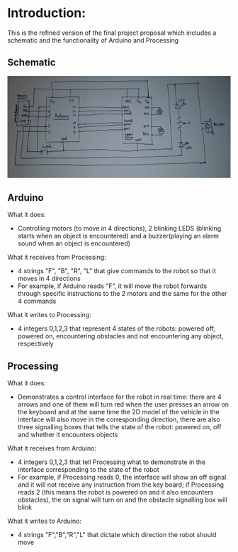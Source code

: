 # Introduction:

This is the refined version of the final project proposal which includes a schematic and the functionality of Arduino and Processing

## Schematic

![](schematic.jpg)

## Arduino

What it does:

* Controlling motors (to move in 4 directions), 2 blinking LEDS (blinking starts when an object is encountered) and a buzzer(playing 
an alarm sound when an object is encountered)

What it receives from Processing:

* 4 strings "F", "B", "R", "L" that give commands to the robot so that it moves in 4 directions
* For example, if Arduino reads "F", it will move the robot forwards through specific instructions to the 2 motors and the same 
for the other 4 commands

What it writes to Processing:

* 4 integers 0,1,2,3 that represent 4 states of the robots: powered off, powered on, encountering obstacles and not encountering 
any object, respectively

## Processing

What it does:

* Demonstrates a control interface for the robot in real time: there are 4 arrows and one of them will turn red when the user
presses an arrow on the keyboard and at the same time the 2D model of the vehicle in the interface will also move in the
corresponding direction, there are also three signalling boxes that tells the state of the robot: powered on, off and 
whether it encounters objects

What it receives from Arduino:

* 4 integers 0,1,2,3 that tell Processing what to demonstrate in the interface corresponding to the state of the robot
* For example, if Processing reads 0, the interface will show an off signal and it will not receive any instruction from the key board;
if Processing reads 2 (this means the robot is powered on and it also encounters obstacles), the on signal will turn on and 
the obstacle signalling box will blink

What it writes to Arduino:

* 4 strings "F","B","R","L" that dictate which direction the robot should move
